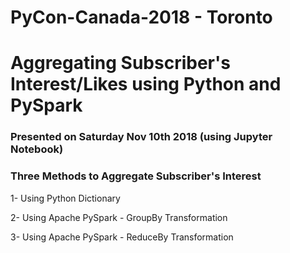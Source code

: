 # PyCon-Canada-2018 - Toronto

# Aggregating Subscriber's Interest/Likes using Python and PySpark

### Presented on Saturday Nov 10th 2018 (using Jupyter Notebook)
### Three Methods to Aggregate Subscriber's Interest 

  1- Using Python Dictionary
  
  2- Using Apache PySpark - GroupBy Transformation

  3- Using Apache PySpark - ReduceBy Transformation
